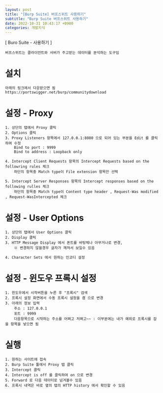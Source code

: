 ```yaml
---
layout: post
title: "[Burp Suite] 버프스위트 사용하기"
subtitle: "Burp Suite 버프스위트 사용하기"
date: 2022-10-31 10:43:17 +0900
categories: 개발지식
---
```

[ Buro Suite - 사용하기 ]

	버프스위트는 클라이언트와 서버가 주고받는 데이터를 분석하는 도구임


# 설치
	아래의 링크에서 다운받으면 됨
	https://portswigger.net/burp/communitydownload
	

# 설정 - Proxy
	1. 상단의 탭에서 Proxy 클릭
	2. Options 클릭
	3. Proxy Listeners 항목에서 127.0.0.1:8080 으로 되어 있는 부분을 Edit 를 클릭하여 수정
		Bind to port : 9999
		Bind to address : Loopback only
	
	4. Intercept Client Requests 항목의 Intercept Requests based on the followring rules 체크
		하단의 항목중 Match type이 File extension 항목만 선택

	5. Intercept Server Responses 항목의 Intercept responses based on the following rulles 체크
		하단의 항목중 Match type이 Content type header , Request-Was modified , Request-WasIntercepted 체크

# 설정 - User Options
	1. 상단의 탭에서 User Options 클릭
	2. Display 클릭
	3. HTTP Message Display 에서 폰트를 바탕체나 아무거나로 변경,
		※ 변경하지 않을경우 글자가 깨져서 보일수 있음
	
	4. Character Sets 에서 원하는 인코디 설정


# 설정 - 윈도우 프록시 설정
	
	1. 윈도우에서 시작버튼을 누른 후 "프록시" 검색
	2. 프록시 설정 화면에서 수동 프록시 설정을 켬 으로 변경
	3. 아래의 정보 입력
		주소 : 127.0.0.1
		포트 : 9999
		다음항목으로 시작하는 주소를 어쩌고 저쩌고~~ : 이부분에는 내가 예외로 프록시를 잡을 항목을 넣으면 됨			
	


# 실행
	
	1. 원하는 사이트에 접속 
	2. Burp Suite 툴에서 Proxy 탭 클릭
	3. Intercept 클릭
	4. Intercept is off 를 클릭하여 on 으로 변경 
	5. Forward 로 다음 데이터로 넘겨볼수 있음
	6. 프록시 내역은 바로 옆의 탭의 HTTP history 에서 확인할 수 있음





